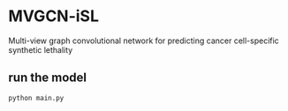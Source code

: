 # MVGCN-iSL
 Multi-view graph convolutional network for predicting cancer cell-specific synthetic lethality


## run the model
```
python main.py
```
